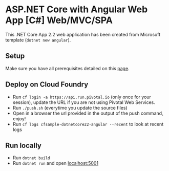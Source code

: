 # ASP.NET Core with Angular Web App [C#] Web/MVC/SPA

This .NET Core App 2.2 web application has been created from Microsoft template (`dotnet new angular`).

## Setup

Make sure you have all prerequisites detailed on this [page](../../../docs/prerequisites.md).

## Deploy on Cloud Foundry

* Run `cf login -a https://api.run.pivotal.io` (only once for your session), update the URL if you are not using Pivotal Web Services.
* Run `./push.sh` (everytime you update the source files)
* Open in a browser the url provided in the output of the push command, enjoy!
* Run `cf logs cfsample-dotnetcore22-angular --recent` to look at recent logs

## Run locally

* Run `dotnet build`
* Run `dotnet run` and open [localhost:5001](https://localhost:5001/)
